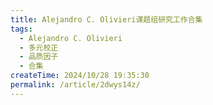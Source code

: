 ```yaml
---
title: Alejandro C. Olivieri课题组研究工作合集
tags:
  - Alejandro C. Olivieri
  - 多元校正
  - 品质因子
  - 合集
createTime: 2024/10/28 19:35:30
permalink: /article/2dwys14z/
---
```


